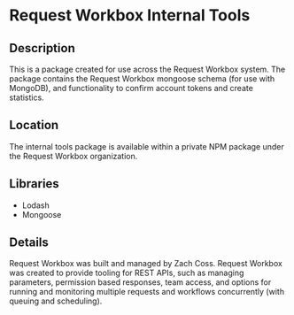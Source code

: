 # Request Workbox Internal Tools

## Description

This is a package created for use across the Request Workbox system. The package contains the Request Workbox mongoose schema (for use with MongoDB), and functionality to confirm account tokens and create statistics.

## Location

The internal tools package is available within a private NPM package under the Request Workbox organization.

## Libraries

- Lodash
- Mongoose

## Details

Request Workbox was built and managed by Zach Coss. Request Workbox was created to provide tooling for REST APIs, such as managing parameters, permission based responses, team access, and options for running and monitoring multiple requests and workflows concurrently (with queuing and scheduling).